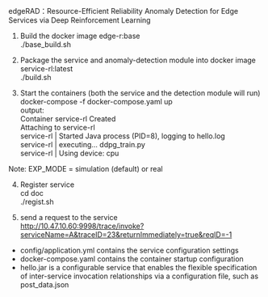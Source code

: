 edgeRAD：Resource-Efficient Reliability Anomaly Detection for Edge Services via Deep Reinforcement Learning

1. Build the docker image edge-r:base <br>
./base_build.sh

2. Package the service and anomaly-detection module into docker image service-rl:latest<br>
./build.sh

3. Start the containers (both the service and the detection module will run)<br>
docker-compose -f docker-compose.yaml up<br>
output:<br>
Container service-rl  Created<br>
Attaching to service-rl<br>
service-rl  | Started Java process (PID=8), logging to hello.log<br>
service-rl  | executing... ddpg_train.py<br>
service-rl  | Using device:  cpu<br>

Note: EXP_MODE = simulation (default) or real

4. Register service<br>
cd doc<br>
./regist.sh

5. send a request to the service<br> 
http://10.47.10.60:9998/trace/invoke?serviceName=A&traceID=23&returnImmediately=true&reqID=-1

* config/application.yml contains the service configuration settings<br>
* docker-compose.yaml contains the container startup configuration<br>
* hello.jar is a configurable service that enables the flexible specification of inter-service invocation relationships via a configuration file, such as post_data.json
